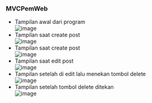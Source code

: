 ### MVCPemWeb
* Tampilan awal dari program  
![image](https://github.com/user-attachments/assets/219236ac-3f28-4a03-9753-d6fd0fb826da)
* Tampilan saat create post  
![image](https://github.com/user-attachments/assets/a9e461ba-7a3a-4f03-99dd-f2a13c07413c)
* Tampilan saat create post  
![image](https://github.com/user-attachments/assets/80e0313c-093e-472f-a26a-9a1f12f529bc)
* Tampilan saat edit post  
![image](https://github.com/user-attachments/assets/7b958a43-5e54-4b20-892c-88a2547b6c49)
* Tampilan setelah di edit lalu menekan tombol delete  
![image](https://github.com/user-attachments/assets/85f64a38-f38b-46e3-87fd-cced3d46ea67)
* Tampilan setelah tombol delete ditekan  
![image](https://github.com/user-attachments/assets/4d350441-d6bd-4481-96de-65cc52ed892c)
